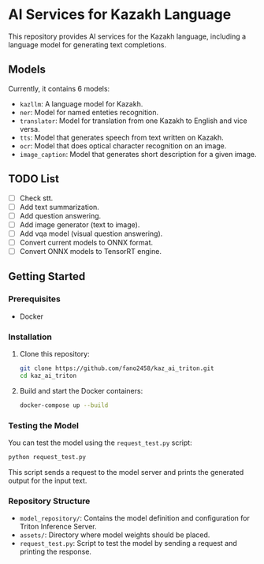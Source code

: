 # AI Services for Kazakh Language

This repository provides AI services for the Kazakh language, including a language model for generating text completions.

## Models

Currently, it contains 6 models:
- `kazllm`: A language model for Kazakh.
- `ner`: Model for named enteties recognition.
- `translator`: Model for translation from one Kazakh to English and vice versa.
- `tts`: Model that generates speech from text written on Kazakh.
- `ocr`: Model that does optical character recognition on an image.
- `image_caption`: Model that generates short description for a given image.

## TODO List

- [ ] Check stt.
- [ ] Add text summarization.
- [ ] Add question answering.
- [ ] Add image generator (text to image).
- [ ] Add vqa model (visual question answering).
- [ ] Convert current models to ONNX format.
- [ ] Convert ONNX models to TensorRT engine.

## Getting Started

### Prerequisites

- Docker

### Installation

1. Clone this repository:
    ```sh
    git clone https://github.com/fano2458/kaz_ai_triton.git
    cd kaz_ai_triton
    ```

2. Build and start the Docker containers:
    ```sh
    docker-compose up --build
    ```

### Testing the Model

You can test the model using the `request_test.py` script:

```sh
python request_test.py
```

This script sends a request to the model server and prints the generated output for the input text.

### Repository Structure

- `model_repository/`: Contains the model definition and configuration for Triton Inference Server.
- `assets/`: Directory where model weights should be placed.
- `request_test.py`: Script to test the model by sending a request and printing the response.

<!-- ### License

This project is licensed under the MIT License - see the [LICENSE](LICENSE) file for details.

### Acknowledgments

- Special thanks to the contributors and the open-source community for their valuable work and support. -->

